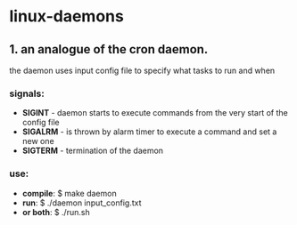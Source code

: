 # linux-daemons
## 1. an analogue of the cron daemon.  
the daemon uses input config file to specify what tasks to run and when  
  
### signals:  
* __SIGINT__  - daemon starts to execute commands from the very start of the config file  
* __SIGALRM__ - is thrown by alarm timer to execute a command and set a new one  
* __SIGTERM__ - termination of the daemon  
  
### use:
* __compile__: $ make daemon  
* __run__: $ ./daemon input_config.txt  
* __or both__: $ ./run.sh  
